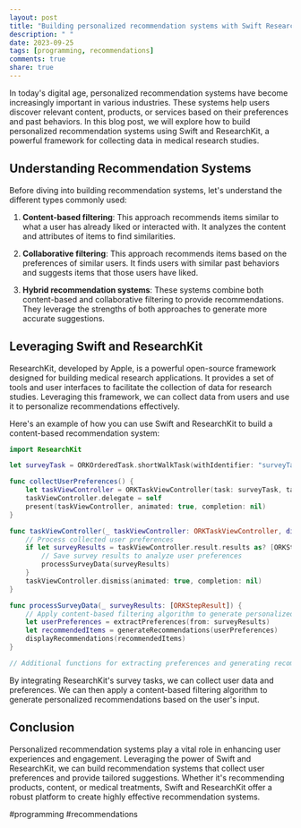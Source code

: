 ```yaml
---
layout: post
title: "Building personalized recommendation systems with Swift ResearchKit"
description: " "
date: 2023-09-25
tags: [programming, recommendations]
comments: true
share: true
---
```


In today's digital age, personalized recommendation systems have become increasingly important in various industries. These systems help users discover relevant content, products, or services based on their preferences and past behaviors. In this blog post, we will explore how to build personalized recommendation systems using Swift and ResearchKit, a powerful framework for collecting data in medical research studies.

## Understanding Recommendation Systems

Before diving into building recommendation systems, let's understand the different types commonly used:

1. **Content-based filtering**: This approach recommends items similar to what a user has already liked or interacted with. It analyzes the content and attributes of items to find similarities.

2. **Collaborative filtering**: This approach recommends items based on the preferences of similar users. It finds users with similar past behaviors and suggests items that those users have liked.

3. **Hybrid recommendation systems**: These systems combine both content-based and collaborative filtering to provide recommendations. They leverage the strengths of both approaches to generate more accurate suggestions.

## Leveraging Swift and ResearchKit

ResearchKit, developed by Apple, is a powerful open-source framework designed for building medical research applications. It provides a set of tools and user interfaces to facilitate the collection of data for research studies. Leveraging this framework, we can collect data from users and use it to personalize recommendations effectively.

Here's an example of how you can use Swift and ResearchKit to build a content-based recommendation system:

```swift
import ResearchKit

let surveyTask = ORKOrderedTask.shortWalkTask(withIdentifier: "surveyTask", intendedUseDescription: "Take a short survey")

func collectUserPreferences() {
    let taskViewController = ORKTaskViewController(task: surveyTask, taskRun: nil)
    taskViewController.delegate = self
    present(taskViewController, animated: true, completion: nil)
}

func taskViewController(_ taskViewController: ORKTaskViewController, didFinishWith reason: ORKTaskViewControllerFinishReason, error: Error?) {
    // Process collected user preferences
    if let surveyResults = taskViewController.result.results as? [ORKStepResult] {
        // Save survey results to analyze user preferences
        processSurveyData(surveyResults)
    }
    taskViewController.dismiss(animated: true, completion: nil)
}

func processSurveyData(_ surveyResults: [ORKStepResult]) {
    // Apply content-based filtering algorithm to generate personalized recommendations
    let userPreferences = extractPreferences(from: surveyResults)
    let recommendedItems = generateRecommendations(userPreferences)
    displayRecommendations(recommendedItems)
}

// Additional functions for extracting preferences and generating recommendations
```

By integrating ResearchKit's survey tasks, we can collect user data and preferences. We can then apply a content-based filtering algorithm to generate personalized recommendations based on the user's input.

## Conclusion

Personalized recommendation systems play a vital role in enhancing user experiences and engagement. Leveraging the power of Swift and ResearchKit, we can build recommendation systems that collect user preferences and provide tailored suggestions. Whether it's recommending products, content, or medical treatments, Swift and ResearchKit offer a robust platform to create highly effective recommendation systems.

#programming #recommendations